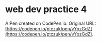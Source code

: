 # web dev practice 4

A Pen created on CodePen.io. Original URL: [https://codepen.io/ptczuk/pen/vYxzGdZ](https://codepen.io/ptczuk/pen/vYxzGdZ).


